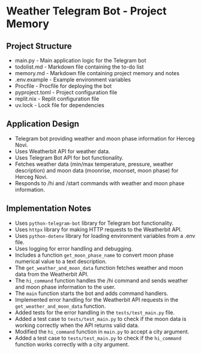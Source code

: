# Weather Telegram Bot - Project Memory

## Project Structure
- main.py - Main application logic for the Telegram bot
- todolist.md - Markdown file containing the to-do list
- memory.md - Markdown file containing project memory and notes
- .env.example - Example environment variables
- Procfile - Procfile for deploying the bot
- pyproject.toml - Project configuration file
- replit.nix - Replit configuration file
- uv.lock - Lock file for dependencies

## Application Design
- Telegram bot providing weather and moon phase information for Herceg Novi.
- Uses Weatherbit API for weather data.
- Uses Telegram Bot API for bot functionality.
- Fetches weather data (min/max temperature, pressure, weather description) and moon data (moonrise, moonset, moon phase) for Herceg Novi.
- Responds to /hi and /start commands with weather and moon phase information.

## Implementation Notes
- Uses `python-telegram-bot` library for Telegram bot functionality.
- Uses `httpx` library for making HTTP requests to the Weatherbit API.
- Uses `python-dotenv` library for loading environment variables from a .env file.
- Uses logging for error handling and debugging.
- Includes a function `get_moon_phase_name` to convert moon phase numerical value to a text description.
- The `get_weather_and_moon_data` function fetches weather and moon data from the Weatherbit API.
- The `hi_command` function handles the /hi command and sends weather and moon phase information to the user.
- The `main` function starts the bot and adds command handlers.
- Implemented error handling for the Weatherbit API requests in the `get_weather_and_moon_data` function.
- Added tests for the error handling in the `tests/test_main.py` file.
- Added a test case to `tests/test_main.py` to check if the moon data is working correctly when the API returns valid data.
- Modified the `hi_command` function in `main.py` to accept a city argument.
- Added a test case to `tests/test_main.py` to check if the `hi_command` function works correctly with a city argument.
